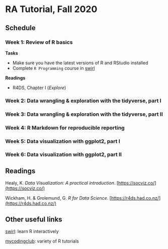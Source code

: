 # RA Tutorial, Fall 2020

## Schedule

### Week 1: Review of R basics

**Tasks**
- Make sure you have the latest versions of R and RStudio installed
- Complete `R Programming` course in [swirl](https://swirlstats.com/students.html)

**Readings**
- R4DS, Chapter I (*Explore*)

### Week 2: Data wrangling & exploration with the tidyverse, part I

### Week 3: Data wrangling & exploration with the tidyverse, part II

### Week 4: R Markdown for reproducible reporting

### Week 5: Data visualization with ggplot2, part I

### Week 6: Data visualization with ggplot2, part II

## Readings

Healy, K. *Data Visualization: A practical introduction*. [https://socviz.co/](https://socviz.co/)

Wickham, H. & Grolemund, G. *R for Data Science*. [https://r4ds.had.co.nz/](https://r4ds.had.co.nz/)

## Other useful links

[swirl](https://swirlstats.com/students.html): learn R interactively

[mycodingclub](https://ourcodingclub.github.io/tutorials.html): variety of R tutorials
